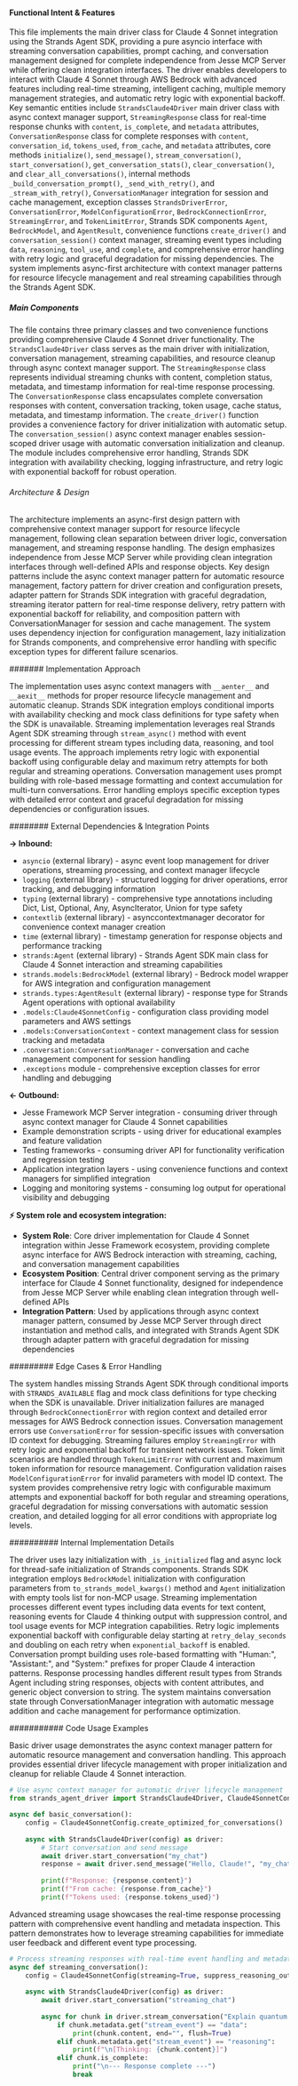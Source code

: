 <!-- CACHE_METADATA_START -->
<!-- Source File: {PROJECT_ROOT}/jesse-framework-mcp/jesse_framework_mcp/llm/strands_agent_driver/driver.py -->
<!-- Cached On: 2025-07-05T14:22:02.493445 -->
<!-- Source Modified: 2025-07-04T17:47:39.173494 -->
<!-- Cache Version: 1.0 -->
<!-- CACHE_METADATA_END -->

#### Functional Intent & Features

This file implements the main driver class for Claude 4 Sonnet integration using the Strands Agent SDK, providing a pure asyncio interface with streaming conversation capabilities, prompt caching, and conversation management designed for complete independence from Jesse MCP Server while offering clean integration interfaces. The driver enables developers to interact with Claude 4 Sonnet through AWS Bedrock with advanced features including real-time streaming, intelligent caching, multiple memory management strategies, and automatic retry logic with exponential backoff. Key semantic entities include `StrandsClaude4Driver` main driver class with async context manager support, `StreamingResponse` class for real-time response chunks with `content`, `is_complete`, and `metadata` attributes, `ConversationResponse` class for complete responses with `content`, `conversation_id`, `tokens_used`, `from_cache`, and `metadata` attributes, core methods `initialize()`, `send_message()`, `stream_conversation()`, `start_conversation()`, `get_conversation_stats()`, `clear_conversation()`, and `clear_all_conversations()`, internal methods `_build_conversation_prompt()`, `_send_with_retry()`, and `_stream_with_retry()`, `ConversationManager` integration for session and cache management, exception classes `StrandsDriverError`, `ConversationError`, `ModelConfigurationError`, `BedrockConnectionError`, `StreamingError`, and `TokenLimitError`, Strands SDK components `Agent`, `BedrockModel`, and `AgentResult`, convenience functions `create_driver()` and `conversation_session()` context manager, streaming event types including `data`, `reasoning`, `tool_use`, and `complete`, and comprehensive error handling with retry logic and graceful degradation for missing dependencies. The system implements async-first architecture with context manager patterns for resource lifecycle management and real streaming capabilities through the Strands Agent SDK.

##### Main Components

The file contains three primary classes and two convenience functions providing comprehensive Claude 4 Sonnet driver functionality. The `StrandsClaude4Driver` class serves as the main driver with initialization, conversation management, streaming capabilities, and resource cleanup through async context manager support. The `StreamingResponse` class represents individual streaming chunks with content, completion status, metadata, and timestamp information for real-time response processing. The `ConversationResponse` class encapsulates complete conversation responses with content, conversation tracking, token usage, cache status, metadata, and timestamp information. The `create_driver()` function provides a convenience factory for driver initialization with automatic setup. The `conversation_session()` async context manager enables session-scoped driver usage with automatic conversation initialization and cleanup. The module includes comprehensive error handling, Strands SDK integration with availability checking, logging infrastructure, and retry logic with exponential backoff for robust operation.

###### Architecture & Design

The architecture implements an async-first design pattern with comprehensive context manager support for resource lifecycle management, following clean separation between driver logic, conversation management, and streaming response handling. The design emphasizes independence from Jesse MCP Server while providing clean integration interfaces through well-defined APIs and response objects. Key design patterns include the async context manager pattern for automatic resource management, factory pattern for driver creation and configuration presets, adapter pattern for Strands SDK integration with graceful degradation, streaming iterator pattern for real-time response delivery, retry pattern with exponential backoff for reliability, and composition pattern with ConversationManager for session and cache management. The system uses dependency injection for configuration management, lazy initialization for Strands components, and comprehensive error handling with specific exception types for different failure scenarios.

####### Implementation Approach

The implementation uses async context managers with `__aenter__` and `__aexit__` methods for proper resource lifecycle management and automatic cleanup. Strands SDK integration employs conditional imports with availability checking and mock class definitions for type safety when the SDK is unavailable. Streaming implementation leverages real Strands Agent SDK streaming through `stream_async()` method with event processing for different stream types including data, reasoning, and tool usage events. The approach implements retry logic with exponential backoff using configurable delay and maximum retry attempts for both regular and streaming operations. Conversation management uses prompt building with role-based message formatting and context accumulation for multi-turn conversations. Error handling employs specific exception types with detailed error context and graceful degradation for missing dependencies or configuration issues.

######## External Dependencies & Integration Points

**→ Inbound:**
- `asyncio` (external library) - async event loop management for driver operations, streaming processing, and context manager lifecycle
- `logging` (external library) - structured logging for driver operations, error tracking, and debugging information
- `typing` (external library) - comprehensive type annotations including Dict, List, Optional, Any, AsyncIterator, Union for type safety
- `contextlib` (external library) - asynccontextmanager decorator for convenience context manager creation
- `time` (external library) - timestamp generation for response objects and performance tracking
- `strands:Agent` (external library) - Strands Agent SDK main class for Claude 4 Sonnet interaction and streaming capabilities
- `strands.models:BedrockModel` (external library) - Bedrock model wrapper for AWS integration and configuration management
- `strands.types:AgentResult` (external library) - response type for Strands Agent operations with optional availability
- `.models:Claude4SonnetConfig` - configuration class providing model parameters and AWS settings
- `.models:ConversationContext` - context management class for session tracking and metadata
- `.conversation:ConversationManager` - conversation and cache management component for session handling
- `.exceptions` module - comprehensive exception classes for error handling and debugging

**← Outbound:**
- Jesse Framework MCP Server integration - consuming driver through async context manager for Claude 4 Sonnet capabilities
- Example demonstration scripts - using driver for educational examples and feature validation
- Testing frameworks - consuming driver API for functionality verification and regression testing
- Application integration layers - using convenience functions and context managers for simplified integration
- Logging and monitoring systems - consuming log output for operational visibility and debugging

**⚡ System role and ecosystem integration:**
- **System Role**: Core driver implementation for Claude 4 Sonnet integration within Jesse Framework ecosystem, providing complete async interface for AWS Bedrock interaction with streaming, caching, and conversation management capabilities
- **Ecosystem Position**: Central driver component serving as the primary interface for Claude 4 Sonnet functionality, designed for independence from Jesse MCP Server while enabling clean integration through well-defined APIs
- **Integration Pattern**: Used by applications through async context manager pattern, consumed by Jesse MCP Server through direct instantiation and method calls, and integrated with Strands Agent SDK through adapter pattern with graceful degradation for missing dependencies

######### Edge Cases & Error Handling

The system handles missing Strands Agent SDK through conditional imports with `STRANDS_AVAILABLE` flag and mock class definitions for type checking when the SDK is unavailable. Driver initialization failures are managed through `BedrockConnectionError` with region context and detailed error messages for AWS Bedrock connection issues. Conversation management errors use `ConversationError` for session-specific issues with conversation ID context for debugging. Streaming failures employ `StreamingError` with retry logic and exponential backoff for transient network issues. Token limit scenarios are handled through `TokenLimitError` with current and maximum token information for resource management. Configuration validation raises `ModelConfigurationError` for invalid parameters with model ID context. The system provides comprehensive retry logic with configurable maximum attempts and exponential backoff for both regular and streaming operations, graceful degradation for missing conversations with automatic session creation, and detailed logging for all error conditions with appropriate log levels.

########## Internal Implementation Details

The driver uses lazy initialization with `_is_initialized` flag and async lock for thread-safe initialization of Strands components. Strands SDK integration employs `BedrockModel` initialization with configuration parameters from `to_strands_model_kwargs()` method and `Agent` initialization with empty tools list for non-MCP usage. Streaming implementation processes different event types including data events for text content, reasoning events for Claude 4 thinking output with suppression control, and tool usage events for MCP integration capabilities. Retry logic implements exponential backoff with configurable delay starting at `retry_delay_seconds` and doubling on each retry when `exponential_backoff` is enabled. Conversation prompt building uses role-based formatting with "Human:", "Assistant:", and "System:" prefixes for proper Claude 4 interaction patterns. Response processing handles different result types from Strands Agent including string responses, objects with content attributes, and generic object conversion to string. The system maintains conversation state through ConversationManager integration with automatic message addition and cache management for performance optimization.

########### Code Usage Examples

Basic driver usage demonstrates the async context manager pattern for automatic resource management and conversation handling. This approach provides essential driver lifecycle management with proper initialization and cleanup for reliable Claude 4 Sonnet interaction.

```python
# Use async context manager for automatic driver lifecycle management
from strands_agent_driver import StrandsClaude4Driver, Claude4SonnetConfig

async def basic_conversation():
    config = Claude4SonnetConfig.create_optimized_for_conversations()
    
    async with StrandsClaude4Driver(config) as driver:
        # Start conversation and send message
        await driver.start_conversation("my_chat")
        response = await driver.send_message("Hello, Claude!", "my_chat")
        
        print(f"Response: {response.content}")
        print(f"From cache: {response.from_cache}")
        print(f"Tokens used: {response.tokens_used}")
```

Advanced streaming usage showcases the real-time response processing pattern with comprehensive event handling and metadata inspection. This pattern demonstrates how to leverage streaming capabilities for immediate user feedback and different event type processing.

```python
# Process streaming responses with real-time event handling and metadata inspection
async def streaming_conversation():
    config = Claude4SonnetConfig(streaming=True, suppress_reasoning_output=False)
    
    async with StrandsClaude4Driver(config) as driver:
        await driver.start_conversation("streaming_chat")
        
        async for chunk in driver.stream_conversation("Explain quantum computing", "streaming_chat"):
            if chunk.metadata.get("stream_event") == "data":
                print(chunk.content, end="", flush=True)
            elif chunk.metadata.get("stream_event") == "reasoning":
                print(f"\n[Thinking: {chunk.content}]")
            elif chunk.is_complete:
                print("\n--- Response complete ---")
                break
```